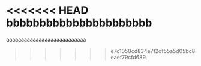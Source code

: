 <<<<<<< HEAD
bbbbbbbbbbbbbbbbbbbbbb
=======
aaaaaaaaaaaaaaaaaaaaaaaaaaa
>>>>>>> e7c1050cd834e7f2df55a5d05bc8eaef79cfd689
